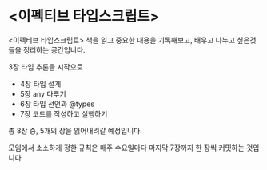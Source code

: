# <이펙티브 타입스크립트>

<이펙티브 타입스크립트> 책을 읽고 중요한 내용을 기록해보고, 배우고 나누고 싶은것들을 정리하는 공간입니다.

3장 타임 추론을 시작으로

- 4장 타입 설계
- 5장 any 다루기
- 6장 타입 선언과 @types
- 7장 코드를 작성하고 실행하기

총 8장 중, 5개의 장을 읽어내려갈 예정입니다.

모임에서 소소하게 정한 규칙은 매주 수요일마다 마지막 7장까지 한 장씩 커밋하는 것입니다.
